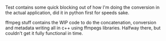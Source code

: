 Test contains some quick blocking out of how I'm doing the conversion in the actual application, did it in python first for speeds sake.

ffmpeg stuff contains the WIP code to do the concatenation, conversion and metadata writing all in c++ using ffmpegs libraries. Halfway there, but couldn't get it fully functional in time.